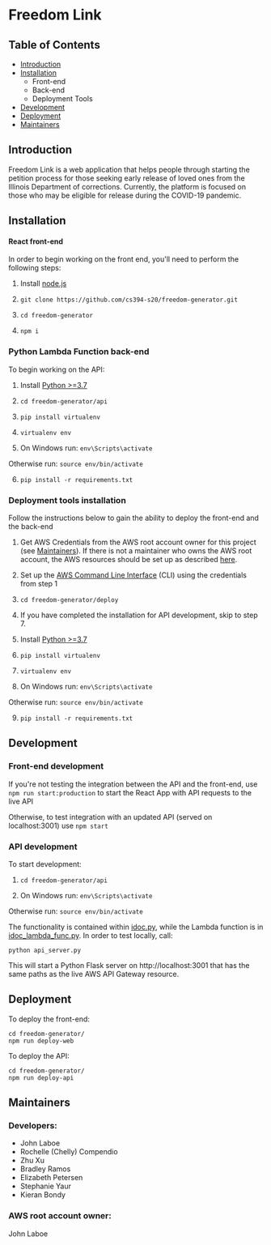 <h1>Freedom Link</h1>

<h2>Table of Contents</h2>

 * [Introduction](#introduction)
 * [Installation](#installation)
   * Front-end
   * Back-end
   * Deployment Tools
 * [Development](#development)
 * [Deployment](#deployment)
 * [Maintainers](#maintainers)
 
 ## Introduction

Freedom Link is a web application that helps people through starting the petition process for those seeking early release of loved ones from the Illinois Department of corrections. Currently, the platform is focused on those who may be eligible for release during the COVID-19 pandemic. 

## Installation

<h4>React front-end</h4>

In order to begin working on the front end, you'll need to perform the following steps:

1. Install [node.js](https://nodejs.org/en/download/)

2. ```git clone https://github.com/cs394-s20/freedom-generator.git```

3. ```cd freedom-generator```

4. ```npm i```


<h3>Python Lambda Function back-end</h3>
To begin working on the API:

1. Install [Python >=3.7](https://www.python.org/downloads/)

2. ```cd freedom-generator/api```

3. ```pip install virtualenv```

4. ```virtualenv env```

5. On Windows run:
  ```env\Scripts\activate```
  
  Otherwise run:
  ```source env/bin/activate```
  
6. ```pip install -r requirements.txt```

<h3>Deployment tools installation</h3>
Follow the instructions below to gain the ability to deploy the front-end and the back-end

1. Get AWS Credentials from the AWS root account owner for this project (see [Maintainers](#maintainers)). If there is not a maintainer who owns the AWS root account, the AWS resources should be set up as described [here](#maintainers).

2. Set up the [AWS Command Line Interface](https://docs.aws.amazon.com/cli/latest/userguide/cli-chap-install.html) (CLI) using the credentials from step 1

3. ```cd freedom-generator/deploy```

4. If you have completed the installation for API development, skip to step 7.

5. Install [Python >=3.7](https://www.python.org/downloads/)

6. ```pip install virtualenv ```

7.  ```virtualenv env```

8. On Windows run:
  ```env\Scripts\activate```
  
  Otherwise run:
  ```source env/bin/activate```
  
9. ```pip install -r requirements.txt```


## Development

<h3>Front-end development</h3>

If you're not testing the integration between the API and the front-end, use ```npm run start:production``` to start the React App with API requests to the live API

Otherwise, to test integration with an updated API (served on localhost:3001) use ```npm start```


<h3>API development</h3>

To start development:

1. ```cd freedom-generator/api```

2. On Windows run:
  ```env\Scripts\activate```
  
  Otherwise run:
  ```source env/bin/activate```

The functionality is contained within [idoc.py](https://github.com/cs394-s20/freedom-generator/blob/master/api/idoc.py), while the Lambda function is in [idoc_lambda_func.py](idoc_lambda_func.py). In order to test locally, call:

```
python api_server.py
```

This will start a Python Flask server on http://localhost:3001 that has the same paths as the live AWS API Gateway resource.

## Deployment

To deploy the front-end:

```
cd freedom-generator/
npm run deploy-web
```

To deploy the API:

```
cd freedom-generator/
npm run deploy-api
```

## Maintainers 

<h3>Developers:</h3>
  
* John Laboe
* Rochelle (Chelly) Compendio
* Zhu Xu
* Bradley Ramos
* Elizabeth Petersen
* Stephanie Yaur
* Kieran Bondy

<h3>AWS root account owner:</h3> 

John Laboe


